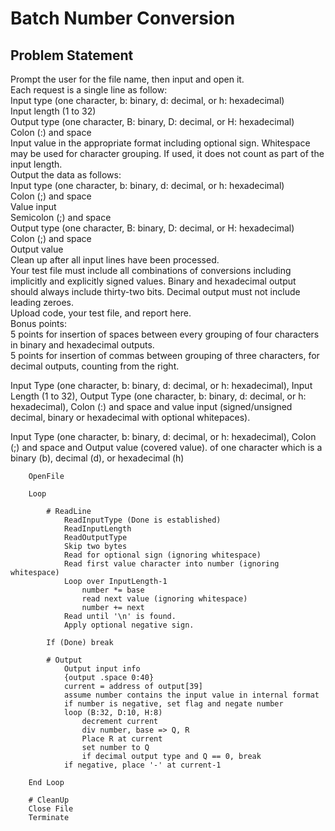 # Batch Number Conversion

## Problem Statement 
Prompt the user for the file name, then input and open it. <br>
Each request is a single line as follow: <br>
Input type (one character, b: binary, d: decimal, or h: hexadecimal) <br>
Input length (1 to 32) <br>
Output type (one character, B: binary, D: decimal, or H: hexadecimal) <br>
Colon (:) and space <br>
Input value in the appropriate format including optional sign. Whitespace may be used for character grouping. If used, it does not count as part of the input length. <br>
Output the data as follows: <br>
Input type (one character, b: binary, d: decimal, or h: hexadecimal) <br>
Colon (;) and space <br>
Value input <br>
Semicolon (;) and space <br>
Output type (one character, B: binary, D: decimal, or H: hexadecimal) <br>
Colon (;) and space <br>
Output value <br>
Clean up after all input lines have been processed. <br>
Your test file must include all combinations of conversions including implicitly and explicitly signed values. Binary and hexadecimal output should always include thirty-two bits. Decimal output must not include leading zeroes. <br>
Upload code, your test file, and report here. <br>
Bonus points: <br>
5 points for insertion of spaces between every grouping of four characters in binary and hexadecimal outputs. <br>
5 points for insertion of commas between grouping of three characters, for decimal outputs, counting from the right. <br>

Input Type (one character, b: binary, d: decimal, or h: hexadecimal), Input Length (1 to 32), Output Type (one character, b: binary, d: decimal, or h: hexadecimal), Colon (:) and space and value input (signed/unsigned decimal, binary or hexadecimal with optional whitepaces). <br>

Input Type (one character, b: binary, d: decimal, or h: hexadecimal), Colon (;) and space and Output value (covered value). of one character which is a binary (b), decimal (d), or hexadecimal (h)  <br>

		OpenFile 
		
		Loop
		
			# ReadLine
				ReadInputType (Done is established)
				ReadInputLength
				ReadOutputType
				Skip two bytes
				Read for optional sign (ignoring whitespace)
				Read first value character into number (ignoring whitespace)
				Loop over InputLength-1
					number *= base
					read next value (ignoring whitespace)
					number += next
				Read until '\n' is found.
				Apply optional negative sign.
			
			If (Done) break
			
			# Output
				Output input info
				{output	.space 0:40}
				current = address of output[39]
				assume number contains the input value in internal format
				if number is negative, set flag and negate number
				loop (B:32, D:10, H:8)
					decrement current
					div number, base => Q, R
					Place R at current
					set number to Q
					if decimal output type and Q == 0, break
				if negative, place '-' at current-1
							
		End Loop
		
		# CleanUp
		Close File
		Terminate